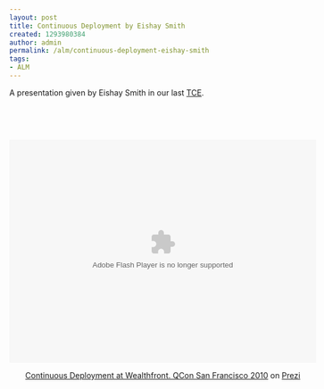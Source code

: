 ```yaml
---
layout: post
title: Continuous Deployment by Eishay Smith
created: 1293980384
author: admin
permalink: /alm/continuous-deployment-eishay-smith
tags:
- ALM
---
```

<p>A presentation given by <span class="prezi-meta"><span class="prezi-author">Eishay Smith</span></span> in our last <a href="http://www.tikalk.com/tce-event-281210-revolution-application-lifecycle-management-krypton">TCE</a>.</p>
<p>&nbsp;</p>
<p>&nbsp;</p>
<div class="prezi-player"><style media="screen" type="text/css">.prezi-player { width: 550px; } .prezi-player-links { text-align: center; }</style><object width="550" height="400" classid="clsid:D27CDB6E-AE6D-11cf-96B8-444553540000" name="prezi_l4hsfyhmmajx" id="prezi_l4hsfyhmmajx">
<param value="http://prezi.com/bin/preziloader.swf" name="movie" />
<param value="true" name="allowfullscreen" />
<param value="always" name="allowscriptaccess" />
<param value="#ffffff" name="bgcolor" />
<param value="prezi_id=l4hsfyhmmajx&amp;lock_to_path=0&amp;color=ffffff&amp;autoplay=no&amp;autohide_ctrls=0" name="flashvars" /><embed width="550" height="400" flashvars="prezi_id=l4hsfyhmmajx&amp;lock_to_path=0&amp;color=ffffff&amp;autoplay=no&amp;autohide_ctrls=0" bgcolor="#ffffff" allowscriptaccess="always" allowfullscreen="true" type="application/x-shockwave-flash" src="http://prezi.com/bin/preziloader.swf" name="preziEmbed_l4hsfyhmmajx" id="preziEmbed_l4hsfyhmmajx"></embed></object>
<div class="prezi-player-links">
<p><a href="http://prezi.com/l4hsfyhmmajx/continuous-deployment-at-wealthfront-qcon-san-francisco-2010/" title="Introducing the Continuous Deployment concept with background about testing, monitoring, tools and culture requirements.">Continuous Deployment at Wealthfront. QCon San Francisco 2010</a> on <a href="http://prezi.com">Prezi</a></p>
</div>
</div>




